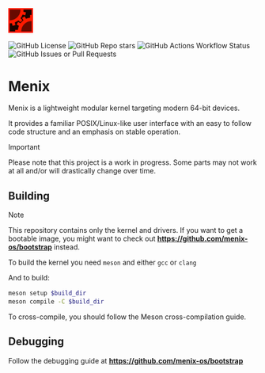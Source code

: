 <img src="assets/menix.svg" width="10%"/>

![GitHub License](https://img.shields.io/github/license/menix-os/menix?style=flat&color=red)
![GitHub Repo stars](https://img.shields.io/github/stars/menix-os/menix?style=flat)
![GitHub Actions Workflow Status](https://img.shields.io/github/actions/workflow/status/menix-os/menix/ci.yml)
![GitHub Issues or Pull Requests](https://img.shields.io/github/issues/menix-os/menix?style=flat)

# Menix
Menix is a lightweight modular kernel targeting modern 64-bit devices.

It provides a familiar POSIX/Linux-like user interface with an
easy to follow code structure and an emphasis on stable operation.

> [!IMPORTANT]
> Please note that this project is a work in progress.
> Some parts may not work at all and/or will drastically change over time.

## Building

> [!NOTE]
> This repository contains only the kernel and drivers.
> If you want to get a bootable image, you might want to check out
> **https://github.com/menix-os/bootstrap** instead.

To build the kernel you need `meson` and either `gcc` or `clang`

And to build:

```sh
meson setup $build_dir
meson compile -C $build_dir
```

To cross-compile, you should follow the Meson cross-compilation guide.

## Debugging

Follow the debugging guide at **https://github.com/menix-os/bootstrap**
